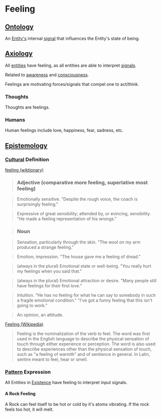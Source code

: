 # Feeling

## [Ontology](./ontology.md)

An [Entity's](./entity.md) internal [signal](./signal.md) that influences the Entity's state of being.

## [Axiology](./axiology.md)

All [entities](./entity.md) have feeling, as all entities are able to interpret [signals](./signal.md).

Related to [awareness](./awareness.md) and [consciousness](./consciousness.md).

Feelings are motivating forces/signals that compel one to act/think.

### Thoughts

Thoughts are feelings.

### Humans

Human feelings include love, happiness, fear, sadness, etc.

## [Epistemology](./epistemology.md)

### [Cultural](./culture.md) Definition

<a href="http://en.wiktionary.org/wiki/feeling" target="_blank">feeling (wiktionary)</a>

> ### Adjective (comparative more feeling, superlative most feeling)

> Emotionally sensitive. "Despite the rough voice, the coach is surprisingly feeling."

> Expressive of great sensibility; attended by, or evincing, sensibility. "He made a feeling representation of his wrongs."

> ### Noun

> Sensation, particularly through the skin. "The wool on my arm produced a strange feeling."

> Emotion; impression. "The house gave me a feeling of dread."

> (always in the plural) Emotional state or well-being. "You really hurt my feelings when you said that."

> (always in the plural) Emotional attraction or desire. "Many people still have feelings for their first love."

> Intuition. "He has no feeling for what he can say to somebody in such a fragile emotional condition." "I've got a funny feeling that this isn't going to work."

> An opinion, an attitude.

<a href="http://en.wikipedia.org/wiki/Feeling" target="_blank">Feeling (Wikipedia)</a>

> Feeling is the nominalization of the verb to feel. The word was first used in the English language to describe the physical sensation of touch through either experience or perception. The word is also used to describe experiences other than the physical sensation of touch, such as "a feeling of warmth" and of sentience in general. In Latin, sentire meant to feel, hear or smell.

### [Pattern](./pattern.md) Expression

All Entities in [Existence](./existence.md) have feeling to interpret input signals.

#### A Rock Feeling

A Rock can feel itself to be hot or cold by it's atoms vibrating. If the rock feels too hot, it will melt.
